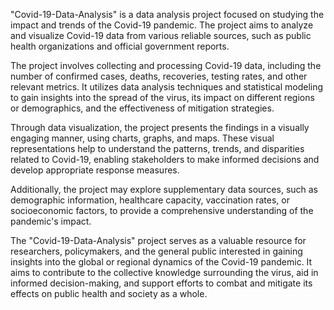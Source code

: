 "Covid-19-Data-Analysis" is a data analysis project focused on studying the impact and trends of the Covid-19 pandemic. The project aims to analyze and visualize Covid-19 data from various reliable sources, such as public health organizations and official government reports.

The project involves collecting and processing Covid-19 data, including the number of confirmed cases, deaths, recoveries, testing rates, and other relevant metrics. It utilizes data analysis techniques and statistical modeling to gain insights into the spread of the virus, its impact on different regions or demographics, and the effectiveness of mitigation strategies.

Through data visualization, the project presents the findings in a visually engaging manner, using charts, graphs, and maps. These visual representations help to understand the patterns, trends, and disparities related to Covid-19, enabling stakeholders to make informed decisions and develop appropriate response measures.

Additionally, the project may explore supplementary data sources, such as demographic information, healthcare capacity, vaccination rates, or socioeconomic factors, to provide a comprehensive understanding of the pandemic's impact.

The "Covid-19-Data-Analysis" project serves as a valuable resource for researchers, policymakers, and the general public interested in gaining insights into the global or regional dynamics of the Covid-19 pandemic. It aims to contribute to the collective knowledge surrounding the virus, aid in informed decision-making, and support efforts to combat and mitigate its effects on public health and society as a whole.
